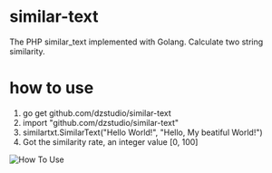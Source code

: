# similar-text
The PHP similar_text implemented with Golang. Calculate two string similarity.

# how to use
1. go get github.com/dzstudio/similar-text
2. import "github.com/dzstudio/similar-text"
3. similartxt.SimilarText("Hello World!", "Hello, My beatiful World!")
4. Got the similarity rate, an integer value [0, 100]

![How To Use](https://raw.githubusercontent.com/dzstudio/similar-text/master/howtouse.jpg)



